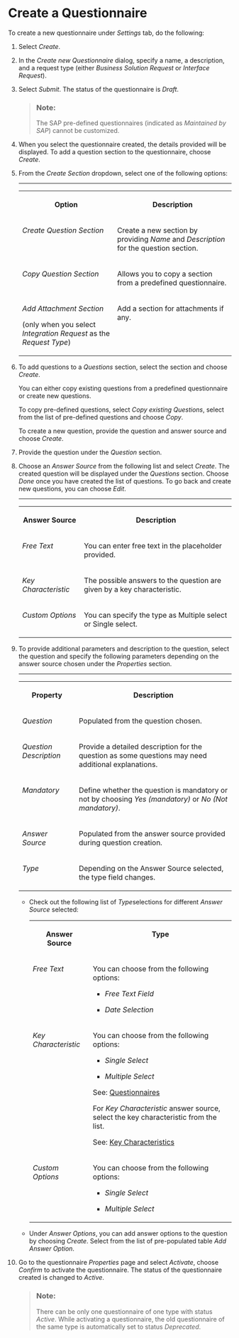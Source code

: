 <!-- loio4dc1b9cbe4af4715b53ba944f59344c3 -->

# Create a Questionnaire

To create a new questionnaire under *Settings* tab, do the following:

1.  Select *Create*.

2.  In the *Create new Questionnaire* dialog, specify a name, a description, and a request type \(either *Business Solution Request* or *Interface Request*\).

3.  Select *Submit*. The status of the questionnaire is *Draft*.

    > ### Note:  
    > The SAP pre-defined questionnaires \(indicated as *Maintained by SAP*\) cannot be customized.

4.  When you select the questionnaire created, the details provided will be displayed. To add a question section to the questionnaire, choose *Create*.

5.  From the *Create Section* dropdown, select one of the following options:

    ****


    <table>
    <tr>
    <th valign="top">

    Option
    
    </th>
    <th valign="top">

    Description
    
    </th>
    </tr>
    <tr>
    <td valign="top">
    
    *Create Question Section*
    
    </td>
    <td valign="top">
    
    Create a new section by providing *Name* and *Description* for the question section.
    
    </td>
    </tr>
    <tr>
    <td valign="top">
    
    *Copy Question Section*
    
    </td>
    <td valign="top">
    
    Allows you to copy a section from a predefined questionnaire.
    
    </td>
    </tr>
    <tr>
    <td valign="top">
    
    *Add Attachment Section*

    \(only when you select *Integration Request* as the *Request Type*\)
    
    </td>
    <td valign="top">
    
    Add a section for attachments if any.
    
    </td>
    </tr>
    </table>
    
6.  To add questions to a *Questions* section, select the section and choose *Create*.

    You can either copy existing questions from a predefined questionnaire or create new questions.

    To copy pre-defined questions, select *Copy existing Questions*, select from the list of pre-defined questions and choose *Copy*.

    To create a new question, provide the question and answer source and choose *Create*.

7.  Provide the question under the *Question* section.
8.  Choose an *Answer Source* from the following list and select *Create*. The created question will be displayed under the *Questions* section. Choose *Done* once you have created the list of questions. To go back and create new questions, you can choose *Edit*.

    ****


    <table>
    <tr>
    <th valign="top">

    Answer Source
    
    </th>
    <th valign="top">

    Description
    
    </th>
    </tr>
    <tr>
    <td valign="top">
    
    *Free Text*
    
    </td>
    <td valign="top">
    
    You can enter free text in the placeholder provided.
    
    </td>
    </tr>
    <tr>
    <td valign="top">
    
    *Key Characteristic*
    
    </td>
    <td valign="top">
    
    The possible answers to the question are given by a key characteristic.
    
    </td>
    </tr>
    <tr>
    <td valign="top">
    
    *Custom Options*
    
    </td>
    <td valign="top">
    
    You can specify the type as Multiple select or Single select.
    
    </td>
    </tr>
    </table>
    
9.  To provide additional parameters and description to the question, select the question and specify the following parameters depending on the answer source chosen under the *Properties* section.

    ****


    <table>
    <tr>
    <th valign="top">

    Property
    
    </th>
    <th valign="top">

    Description
    
    </th>
    </tr>
    <tr>
    <td valign="top">
    
    *Question*
    
    </td>
    <td valign="top">
    
    Populated from the question chosen.
    
    </td>
    </tr>
    <tr>
    <td valign="top">
    
    *Question Description*
    
    </td>
    <td valign="top">
    
    Provide a detailed description for the question as some questions may need additional explanations.
    
    </td>
    </tr>
    <tr>
    <td valign="top">
    
    *Mandatory*
    
    </td>
    <td valign="top">
    
    Define whether the question is mandatory or not by choosing *Yes \(mandatory\)* or *No \(Not mandatory\)*.
    
    </td>
    </tr>
    <tr>
    <td valign="top">
    
    *Answer Source*
    
    </td>
    <td valign="top">
    
    Populated from the answer source provided during question creation.
    
    </td>
    </tr>
    <tr>
    <td valign="top">
    
    *Type*
    
    </td>
    <td valign="top">
    
    Depending on the Answer Source selected, the type field changes.
    
    </td>
    </tr>
    </table>
    
    -   Check out the following list of *Type*selections for different *Answer Source* selected:


        <table>
        <tr>
        <th valign="top">

        Answer Source
        
        </th>
        <th valign="top">

        Type
        
        </th>
        </tr>
        <tr>
        <td valign="top">
        
        *Free Text*
        
        </td>
        <td valign="top">
        
        You can choose from the following options:

        -   *Free Text Field*

        -   *Date Selection*



        
        </td>
        </tr>
        <tr>
        <td valign="top">
        
        *Key Characteristic*
        
        </td>
        <td valign="top">
        
        You can choose from the following options:

        -   *Single Select*

        -   *Multiple Select*


        See: [Questionnaires](questionnaires-da3f7d8.md)

        For *Key Characteristic* answer source, select the key characteristic from the list.

        See: [Key Characteristics](key-characteristics-c16258e.md)
        
        </td>
        </tr>
        <tr>
        <td valign="top">
        
        *Custom Options*
        
        </td>
        <td valign="top">
        
        You can choose from the following options:

        -   *Single Select*

        -   *Multiple Select*



        
        </td>
        </tr>
        </table>
        
    -   Under *Answer Options*, you can add answer options to the question by choosing *Create*. Select from the list of pre-populated table *Add Answer Option*.


10. Go to the questionnaire *Properties* page and select *Activate*, choose *Confirm* to activate the questionnaire. The status of the questionnaire created is changed to *Active*.

    > ### Note:  
    > There can be only one questionnaire of one type with status *Active*. While activating a questionnaire, the old questionnaire of the same type is automatically set to status *Deprecated*.


